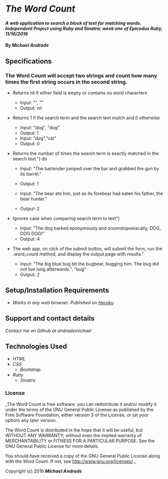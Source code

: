 # _The Word Count_

#### _A web application to search a block of text for matching words. Independent Project using Ruby and Sinatra; week one of Epicodus Ruby, 11/16/2016_

#### By _**Michael Andrade**_

## Specifications

### The Word Count will accept two strings and count how many times the first string occurs in the second string.
  * Returns nil if either field is empty or contains no word characters
    *  Input: "", ""
    *  Output: nil
  * Returns 1 if the search term and the search text match and 0 otherwise
    *  Input: "dog", "dog"
    *  Output: 1
    *  Input: "dog","cat"
    *  Output: 0

  * Returns the number of times the search term is exactly matched in the search text.") do
    *  Input: "The bartender jumped over the bar and grabbed the gun by its barrel."
    *  Output: 1

    *  Input: "The bear ate him, just as its forebear had eaten his father, the bear hunter."
    *  Output: 2

  * Ignores case when comparing search term to text")
    *  Input: "The dog barked eponymously and onomotopoeiacally; DOG, DOG DOG!"
    *  Output: 4

  * The web app, on click of the submit button, will submit the form, run the .word_count method, and display the output page with results."
    *  Input: "The big blue bug bit the bugbear, bugging him. The bug did not live long afterwards.", "bug"
    *  Output: 2

## Setup/Installation Requirements

* _Works in any web browser. Published on [Heroku](https://gentle-escarpment-60067.herokuapp.com/)_

## Support and contact details

_Contact me on Github at andrademichael_

## Technologies Used

* _HTML_
* _CSS_
  * _Bootstrap_
* _Ruby_
  * _Sinatra_


### License

_The Word Count is free software: you can redistribute it and/or modify it under the terms of the GNU General Public License as published by the Free Software Foundation, either version 3 of the License, or (at your option) any later version.

The Word Count is distributed in the hope that it will be useful, but WITHOUT ANY WARRANTY; without even the implied warranty of MERCHANTABILITY or FITNESS FOR A PARTICULAR PURPOSE. See the GNU General Public License for more details.

You should have received a copy of the GNU General Public License along with the Word Count. If not, see http://www.gnu.org/licenses/._

Copyright (c) 2016 **_Michael Andrade_**
